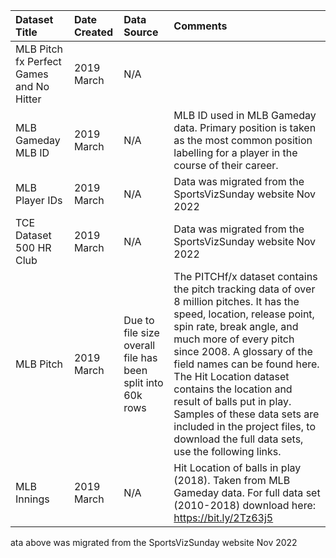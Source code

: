 |Dataset Title| Date Created | Data Source                                                | Comments                                                                                                                                                                                                                                                                                                                                                                                                                                                                                                                             |
|:----|:-------------|:-----------------------------------------------------------|:-------------------------------------------------------------------------------------------------------------------------------------------------------------------------------------------------------------------------------------------------------------------------------------------------------------------------------------------------------------------------------------------------------------------------------------------------------------------------------------------------------------------------------------|
|MLB Pitch fx Perfect Games and No Hitter| 2019 March   | N/A                                                        |                                                                                                                                                                                                                                                                                                                                                                                                                                                                                                                                      |
|MLB Gameday MLB ID| 2019 March   | N/A                                                        | MLB ID used in MLB Gameday data. Primary position is taken as the most common position labelling for a player in the course of their career.                                                                                                                                                                                                                                                                                                                                                                                         |
|MLB Player IDs| 2019 March   | N/A                                                        | Data was migrated from the SportsVizSunday website Nov 2022                                                                                                                                                                                                                                                                                                                                                                                                                                                                          |
|TCE Dataset 500 HR Club| 2019 March   | N/A                                                        | Data was migrated from the SportsVizSunday website Nov 2022                                                                                                                                                                                                                                                                                                                                                                                                                                                                          |
|MLB Pitch| 2019 March   | Due to file size overall file has been split into 60k rows | The PITCHf/x dataset contains the pitch tracking data of over 8 million pitches. It has the speed, location, release point, spin rate, break angle, and much more of every pitch since 2008. A glossary of the field names can be found here. The Hit Location dataset contains the location and result of balls put in play. Samples of these data sets are included in the project files, to download the full data sets, use the following links.                                                                                 |
|MLB Innings| 2019 March  | N/A                                                        | Hit Location of balls in play (2018). Taken from MLB Gameday data. For full data set (2010-2018) download here: https://bit.ly/2Tz63j5                                                                                                                                                                                                                                                                                                                                                                                               |

ata above was migrated from the SportsVizSunday website Nov 2022 